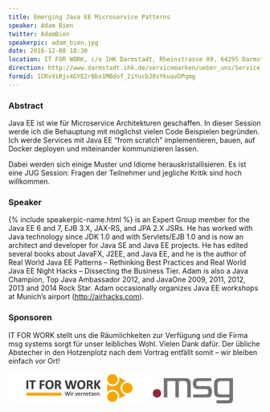 ```yaml
---
title: Emerging Java EE Microservice Patterns
speaker: Adam Bien
twitter: AdamBien
speakerpic: adam_bien.jpg
date: 2016-12-08 18:30
location: IT FOR WORK, c/o IHK Darmstadt, Rheinstrasse 89, 64295 Darmstadt, Großer Saal im Dachgeschoss
direction: http://www.darmstadt.ihk.de/servicemarken/ueber_uns/Service_Center/Anfahrt/512020/Wegbeschreibung.html
formid: 1CRvViRjv4GYE2rBbx1MBdof_2iYucbJ0sYkuavDPqmg
---
```


### Abstract

Java EE ist wie für Microservice Architekturen geschaffen. In dieser Session werde ich die Behauptung mit möglichst vielen Code Beispielen begründen.
Ich werde Services mit Java EE “from scratch” implementieren, bauen, auf Docker deployen und miteinander kommunizieren lassen.

Dabei werden sich einige Muster und Idiome herauskristallisieren. Es ist eine JUG Session: Fragen der Teilnehmer und jegliche Kritik sind hoch willkommen.


### Speaker

{% include speakerpic-name.html %} is an Expert Group member for the Java EE 6 and 7, EJB 3.X, JAX-RS, and JPA 2.X JSRs. He has worked with Java technology since JDK 1.0 and with Servlets/EJB 1.0 and is now an architect and developer for Java SE and Java EE projects. He has edited several books about JavaFX, J2EE, and Java EE, and he is the author of Real World Java EE Patterns – Rethinking Best Practices and Real World Java EE Night Hacks – Dissecting the Business Tier. Adam is also a Java Champion, Top Java Ambassador 2012, and JavaOne 2009, 2011, 2012, 2013 and 2014 Rock Star. Adam occasionally organizes Java EE workshops at Munich’s airport (http://airhacks.com).

### Sponsoren

IT FOR WORK stellt uns die Räumlichkeiten zur Verfügung und die Firma msg systems sorgt für unser leibliches Wohl. Vielen Dank dafür. Der übliche Abstecher in den Hotzenplotz nach dem Vortrag entfällt somit – wir bleiben einfach vor Ort!

[![IT FOR WORK Logo](/images/sponsors/it-for-work.png)](http://www.it-for-work.de) 
[![msg Logo](/images/sponsors/msg.jpg)](http://www.msg-systems.com/)

